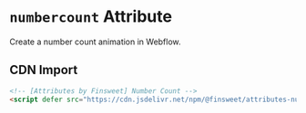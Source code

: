 # `numbercount` Attribute

Create a number count animation in Webflow.

## CDN Import

```html
<!-- [Attributes by Finsweet] Number Count -->
<script defer src="https://cdn.jsdelivr.net/npm/@finsweet/attributes-numbercount@1/numbercount.js"></script>
```
